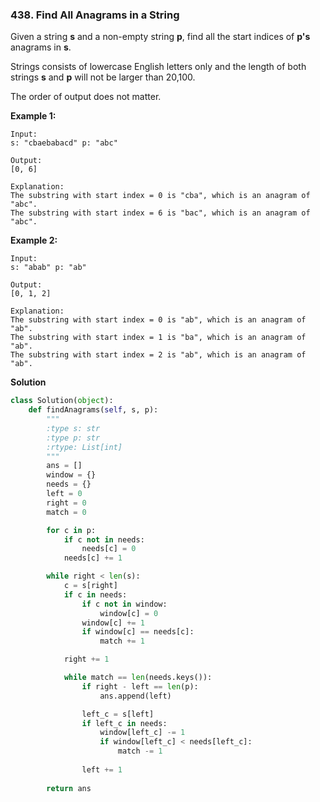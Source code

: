 ### 438. Find All Anagrams in a String

Given a string **s** and a non-empty string **p**, find all the start indices of **p's** anagrams in **s**.

Strings consists of lowercase English letters only and the length of both strings **s** and **p** will not be larger than 20,100.

The order of output does not matter.

**Example 1:**
```
Input:
s: "cbaebabacd" p: "abc"

Output:
[0, 6]

Explanation:
The substring with start index = 0 is "cba", which is an anagram of "abc".
The substring with start index = 6 is "bac", which is an anagram of "abc".
```

**Example 2:**
```
Input:
s: "abab" p: "ab"

Output:
[0, 1, 2]

Explanation:
The substring with start index = 0 is "ab", which is an anagram of "ab".
The substring with start index = 1 is "ba", which is an anagram of "ab".
The substring with start index = 2 is "ab", which is an anagram of "ab".
```

**Solution**
```Python
class Solution(object):
    def findAnagrams(self, s, p):
        """
        :type s: str
        :type p: str
        :rtype: List[int]
        """
        ans = []
        window = {}
        needs = {}
        left = 0
        right = 0
        match = 0

        for c in p:
            if c not in needs:
                needs[c] = 0
            needs[c] += 1

        while right < len(s):
            c = s[right]
            if c in needs:
                if c not in window:
                    window[c] = 0
                window[c] += 1
                if window[c] == needs[c]:
                    match += 1

            right += 1

            while match == len(needs.keys()):
                if right - left == len(p):
                    ans.append(left)

                left_c = s[left]
                if left_c in needs:
                    window[left_c] -= 1
                    if window[left_c] < needs[left_c]:
                        match -= 1
                
                left += 1
        
        return ans
```